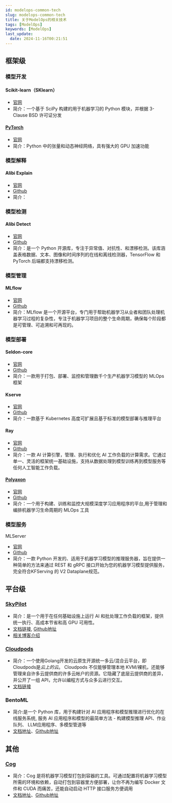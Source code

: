 ```yaml
---
id: modelops-common-tech
slug: modelops-common-tech
title: 关于ModelOps的相关技术
tags: [ModelOps]
keywords: [ModelOps]
last_update:
  date: 2024-11-16T00:21:51
---
```


## 框架级

### 模型开发

#### Scikit-learn（SKlearn）

- [官网](https://scikit-learn.org/stable/)
- 简介：一个基于 SciPy 构建的用于机器学习的 Python 模块，并根据 3-Clause BSD 许可证分发


#### [PyTorch](https://pytorch.org/)
- [官网](https://pytorch.org/)
- 简介：Python 中的张量和动态神经网络，具有强大的 GPU 加速功能


### 模型解释
#### Alibi Explain
- [官网](https://docs.seldon.io/projects/alibi/en/stable/)
- [Github](https://github.com/SeldonIO/alibi)
- 简介：


### 模型检测
#### Alibi Detect
- [官网](https://docs.seldon.io/projects/alibi-detect/en/stable/)
- [Github](https://github.com/SeldonIO/alibi-detect) 
- 简介：是一个 Python 开源库，专注于异常值、对抗性、和漂移检测。该库涵盖表格数据、文本、图像和时间序列的在线和离线检测器，TensorFlow 和 PyTorch 后端都支持漂移检测。


### 模型管理
#### MLflow
- [官网](https://mlflow.org/)
- [Github](https://github.com/mlflow/mlflow)
- 简介：MLflow 是一个开源平台，专门用于帮助机器学习从业者和团队处理机器学习过程的复杂性，专注于机器学习项目的整个生命周期，确保每个阶段都是可管理、可追溯和可再现的。


### 模型部署
#### Seldon-core
- [官网](https://www.seldon.io/solutions/core-plus)
- [Github](https://github.com/SeldonIO/seldon-core)
- 简介：一款用于打包、部署、监控和管理数千个生产机器学习模型的 MLOps 框架


#### Kserve
- [官网](https://kserve.github.io/website/latest/)
- [Github](https://github.com/kserve/kserve)
- 简介：一款基于 Kubernetes 高度可扩展且基于标准的模型部署与推理平台

#### Ray
- [官网](https://www.ray.io/)
- [Github](https://github.com/ray-project/ray)
- 简介：一款 AI 计算引擎，管理、执行和优化 AI 工作负载的计算需求。它通过单一、灵活的框架统一基础设施，支持从数据处理到模型训练再到模型服务等任何人工智能工作负载。

#### [Polyaxon](https://github.com/polyaxon/polyaxon)

- [官网](https://polyaxon.com/)
- [Github](https://github.com/polyaxon/polyaxon)
- 简介：一个用于构建、训练和监控大规模深度学习应用程序的平台,用于管理和编排机器学习生命周期的 MLOps 工具

### 模型服务
MLServer

- [官网](https://mlserver.readthedocs.io/en/latest/getting-started/index.html)
- [Github](https://github.com/SeldonIO/MLServer/)
- 简介：一款 Python 开发的、适用于机器学习模型的推理服务器，旨在提供一种简单的方法来通过 REST 和 gRPC 接口开始为您的机器学习模型提供服务，完全符合KFServing 的 V2 Dataplane规范。

## 平台级

### [SkyPilot](https://skypilot.readthedocs.io/en/latest/docs/index.html)

- 简介：是一个用于在任何基础设施上运行 AI 和批处理工作负载的框架，提供统一执行、高成本节省和高 GPU 可用性。
- [文档链接](https://skypilot.readthedocs.io/en/latest/docs/index.html), [Github地址](https://github.com/skypilot-org/skypilot)
- [相关博客介绍](https://www.cloudpods.org/blog/introduction-to-the-skypilot-open-source-project)

### [Cloudpods](https://github.com/yunionio/cloudpods)

- 简介：一个使用Golang开发的云原生开源统一多云/混合云平台，即Cloudpods是*云上的云*。 Cloudpods 不仅能够管理本地 KVM/裸机，还能够管理来自许多云提供商的许多云帐户的资源。它隐藏了底层云提供商的差异，并公开了一组 API，允许以编程方式与众多云进行交互。
- [文档链接](https://www.cloudpods.org/)

### BentoML

- 简介:是一个 Python 库，用于构建针对 AI 应用程序和模型推理进行优化的在线服务系统, 服务 AI 应用程序和模型的最简单方法 - 构建模型推理 API、作业队列、 LLM应用程序、多模型管道等
- [文档地址](https://bentoml.com/)、[Github地址](https://github.com/bentoml/BentoML)



## 其他

### [Cog](https://github.com/replicate/cog)

- 简介：Cog 是将机器学习模型打包到容器的工具。可通过配置将机器学习模型所需的环境和依赖，自动打包到容器里方便部署，让你不再为编写 Docker 文件和 CUDA 而痛苦，还能自动启动 HTTP 接口服务方便调用
- [文档地址](https://cog.run/)、[Github地址](https://github.com/replicate/cog)

